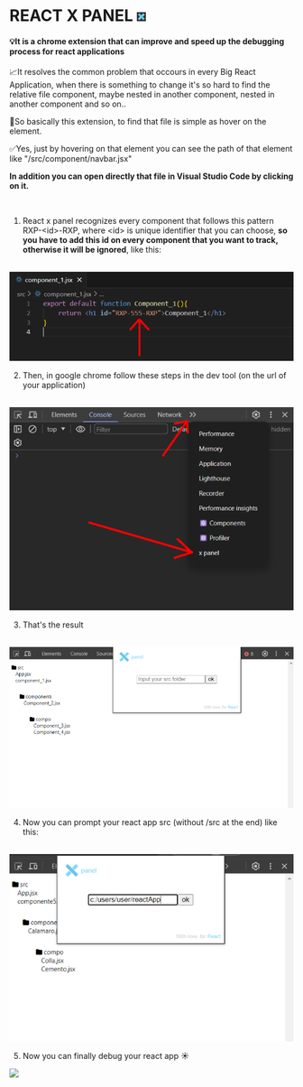 # REACT X PANEL <img src="./icon16.png"/>

#### 💡It is a chrome extension that can improve and speed up the debugging process for react applications 

📈It resolves the common problem that occours in every Big React Application,
when there is something to change it's so hard to find the relative file component, maybe nested in another component, nested in another component and so on..

🔎So basically this extension, to find that file is simple as hover on the element.

✅Yes, just by hovering on that element you can see the path of that element like "/src/component/navbar.jsx"

**In addition you can open directly that file in Visual Studio Code by clicking on it.**

<br/>

1. React x panel recognizes every component that follows this pattern RXP-\<id>-RXP, where \<id> is unique identifier that you can choose, **so you have to add this id on every component that you want to track, otherwise it will be ignored**, like this:

<br/>

<img  src="./presentation//step_1.png"/>

<br/>


2. Then, in google chrome follow these steps in the dev tool (on the url of your application)

<br/>

<img src="./devtool_instruction.png"/>

<br/>

3. That's the result

<br/>

<img src="./presentation/step_2.png"/>

<br/>

4. Now you can prompt your react app src (without /src at the end) like this:

<br/>

<img src="./presentation/step_3.png"/>

<br/>

5. Now you can finally debug your react app ☀️

<img src="./presentation/result.gif"/>